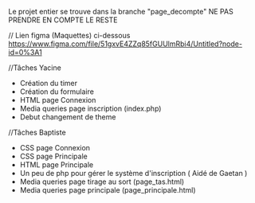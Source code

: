 Le projet entier se trouve dans la branche "page_decompte" NE PAS PRENDRE EN COMPTE LE RESTE

// Lien figma (Maquettes) ci-dessous
https://www.figma.com/file/51gxvE4ZZq85fGUUlmRbi4/Untitled?node-id=0%3A1

//Tâches Yacine
- Création du timer 
- Création du formulaire
- HTML page Connexion
- Media queries page inscription (index.php)
- Debut changement de theme 


//Tâches Baptiste
- CSS page Connexion
- CSS page Principale 
- HTML page Principale
- Un peu de php pour gérer le système d'inscription ( Aidé de Gaetan )
- Media queries page tirage au sort (page_tas.html)
- Media queries page principale (page_principale.html)

